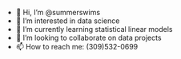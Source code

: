 - 👋 Hi, I’m @summerswims
- 👀 I’m interested in data science
- 🌱 I’m currently learning statistical linear models
- 💞️ I’m looking to collaborate on data projects
- 📫 How to reach me: (309)532-0699

<!---
summerswims/summerswims is a ✨ special ✨ repository because its `README.md` (this file) appears on your GitHub profile.
You can click the Preview link to take a look at your changes.
--->
